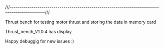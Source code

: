 ///-----------------------------------------------------------------------------------------------///

Thrust bench for testing motor thrust and storing the data in memory card


Thrust_bench_V1.0.4 has display

Happy debuggig for new issues :)
